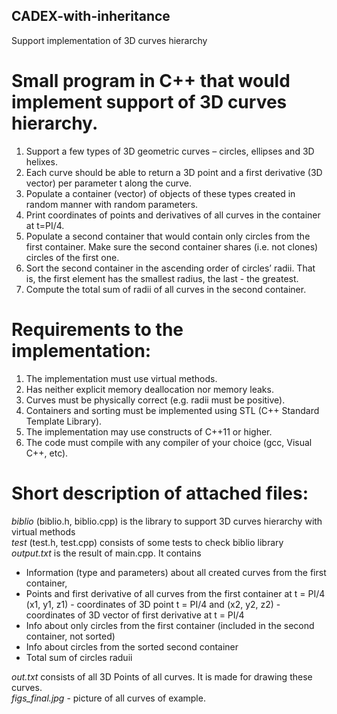 ## CADEX-with-inheritance
Support implementation of 3D curves hierarchy

# Small program in C++ that would implement support of 3D curves hierarchy.

1. Support a few types of 3D geometric curves – circles, ellipses and 3D helixes.
2. Each curve should be able to return a 3D point and a first derivative (3D
vector) per parameter t along the curve.
3. Populate a container (vector) of objects of these types created in random manner with
random parameters.
4. Print coordinates of points and derivatives of all curves in the container at t=PI/4.
5. Populate a second container that would contain only circles from the first container. Make sure the
second container shares (i.e. not clones) circles of the first one.
6. Sort the second container in the ascending order of circles’ radii. That is, the first element has the
smallest radius, the last - the greatest.
7. Compute the total sum of radii of all curves in the second container.

# Requirements to the implementation:
1. The implementation must use virtual methods.
2. Has neither explicit memory deallocation nor memory leaks.
3. Curves must be physically correct (e.g. radii must be positive).
4. Containers and sorting must be implemented using STL (C++ Standard Template Library).
5. The implementation may use constructs of C++11 or higher.
6. The code must compile with any compiler of your choice (gcc, Visual C++, etc).

# Short description of attached files:
 *biblio* (biblio.h, biblio.cpp) is the library to support 3D curves hierarchy with virtual methods\
*test* (test.h, test.cpp) consists of some tests to check biblio library\
*output.txt* is the result of main.cpp. It contains
- Information (type and parameters) about all created curves from the first container, 
- Points and first derivative of all curves from the first container at t = PI/4
(x1, y1, z1) - coordinates of 3D point t = PI/4 and (x2, y2, z2) - coordinates of 3D vector of first derivative at t = PI/4
- Info about only circles from the first container (included in the second container, not sorted)
- Info about circles from the sorted second container
- Total sum of circles raduii

*out.txt* consists of all 3D Points of all curves. It is made for drawing these curves.\
*figs_final.jpg* - picture of all curves of example.

